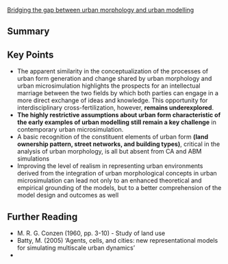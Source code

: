 [Bridging the gap between urban morphology and urban modelling](file:///C:/Users/conal/Downloads/G__UM+14(2)_Viewpoints123-124.pdf)
## Summary

## Key Points

- The apparent similarity in the conceptualization of the processes of urban form generation and change shared by urban morphology and urban microsimulation highlights the prospects for an intellectual marriage between the two fields by which both parties can engage in a more direct exchange of ideas and knowledge. This opportunity for interdisciplinary cross-fertilization, however, **remains underexplored**.
- **The highly restrictive assumptions about urban form characteristic of the early examples of urban modelling still remain a key challenge** in contemporary urban microsimulation.
- A basic recognition of the constituent elements of urban form **(land ownership pattern, street networks, and building types)**, critical in the analysis of urban morphology, is all but absent from CA and ABM simulations
- Improving the level of realism in representing urban environments derived from the integration of urban morphological concepts in urban microsimulation can lead not only to an enhanced theoretical and empirical grounding of the models, but to a better comprehension of the model design and outcomes as well

## Further Reading

- M. R. G. Conzen (1960, pp. 3-10) - Study of land use
- Batty, M. (2005) ‘Agents, cells, and cities: new representational models for simulating multiscale urban dynamics’
- 

